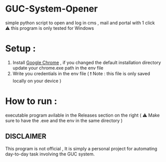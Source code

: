 # GUC-System-Opener
simple python script to open and log in cms , mail and portal with 1 click<br />
⚠️ this program is only tested for Windows
# Setup :
1) Install [Google Chrome](https://www.google.com/chrome/) , if you changed the default installation directory update your chrome.exe path in the env file <br />
2) Write you credentials in the env file ( ❗ Note : this file is only saved locally on your device )
# How to run :
executable program avilable in the Releases section on the right ( ⚠️ Make sure to have the .exe and the env in the same directory )
## DISCLAIMER
This program is not official , It is simply a personal project for automating day-to-day task involving the GUC system.
